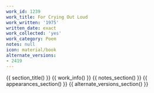 ```yaml
---
work_id: 1239
work_title: For Crying Out Loud
work_written: '1975'
written_date: exact
work_collected: 'yes'
work_category: Poem
notes: null
icon: material/book
alternate_versions:
- 2419
---
```


{{ section_title() }}
{{ work_info() }}
{{ notes_section() }}
{{ appearances_section() }}
{{ alternate_versions_section() }}